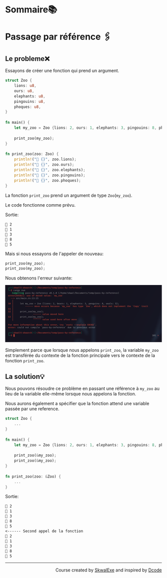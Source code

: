 # Sommaire📚




# Passage par référence 🖇️
## Le probleme❌
Essayons de créer une fonction qui prend un argument.

```rust
struct Zoo {
    lions: u8,
    ours: u8,
    elephants: u8,
    pingouins: u8,
    phoques: u8,
}

fn main() {
    let my_zoo = Zoo {lions: 2, ours: 1, elephants: 3, pingouins: 8, phoques: 5};

    print_zoo(my_zoo);
}

fn print_zoo(zoo: Zoo) {
    println!("🐯 {}", zoo.lions);
    println!("🐻 {}", zoo.ours);
    println!("🐘 {}", zoo.elephants);
    println!("🐧 {}", zoo.pingouins);
    println!("🦭 {}", zoo.phoques);
}
```
La fonction `print_zoo` prend un argument de type `Zoo`(`my_zoo`).

Le code fonctionne comme prévu.

Sortie:
```
🐯 2
🐻 1
🐘 3
🐧 8
🦭 5
```
Mais si nous essayons de l'appeler de nouveau:
```rust
print_zoo(my_zoo);
print_zoo(my_zoo);
```
Nous obtenons l'erreur suivante:

![](1.png)

Simplement parce que lorsque nous appelons `print_zoo`, la variable `my_zoo` est transférée du contexte de la fonction principale vers le contexte de la fonction `print_zoo`.

## La solution💡
Nous pouvons résoudre ce problème en passant une référence à `my_zoo` au lieu de la variable elle-même lorsque nous appelons la fonction.

Nous aurons également a spécifier que la fonction attend une variable passée par une reference.

```rust
struct Zoo {
    ...
}

fn main() {
    let my_zoo = Zoo {lions: 2, ours: 1, elephants: 3, pingouins: 8, phoques: 5};

    print_zoo(&my_zoo);
    print_zoo(&my_zoo);
}

fn print_zoo(zoo: &Zoo) {
    ...
}
```
Sortie:
```
🐯 2
🐻 1
🐘 3
🐧 8
🦭 5
<------ Second appel de la fonction
🐯 2
🐻 1
🐘 3
🐧 8
🦭 5
```


<!--
---

<p align="right"><a href="https://github.com/SkwalExe/learn-rust/tree/main/course/pass-by-reference">Next Section ⏭️</a></p>
-->

---

<p align="right">Course created by <a href="https://github.com/SkwalExe/" target="_blank">SkwalExe</a> and inspired by <a href="https://www.youtube.com/watch?v=vOMJlQ5B-M0&list=PLVvjrrRCBy2JSHf9tGxGKJ-bYAN_uDCUL" target="_blank">Dcode</a></p>